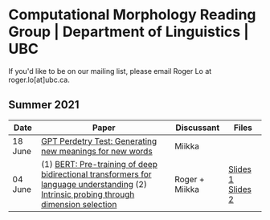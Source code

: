 # Computational Morphology Reading Group | Department of Linguistics | UBC

If you'd like to be on our mailing list, please email Roger Lo at roger.lo[at]ubc.ca.


## Summer 2021

| Date    | Paper                                                                                                                          | Discussant     | Files |
|---------|--------------------------------------------------------------------------------------------------------------------------------|----------------|-------|
| 18 June | [GPT Perdetry Test: Generating new meanings for new words](https://www.aclweb.org/anthology/2021.naacl-main.439.pdf) | Miikka | |
| 04 June | (1) [BERT: Pre-training of deep bidirectional transformers for language understanding](https://www.aclweb.org/anthology/N19-1423.pdf) (2) [Intrinsic probing through dimension selection](https://www.aclweb.org/anthology/2020.emnlp-main.15.pdf) | Roger + Miikka | [Slides 1](files/20210604_bert.pdf) [Slides 2](files/20210604_decomposable_probe.pdf)|

